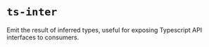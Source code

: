 # `ts-inter`

Emit the result of inferred types, useful for exposing Typescript API interfaces to consumers.
